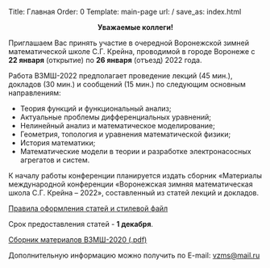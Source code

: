 Title: Главная
Order: 0
Template: main-page
url: /
save_as: index.html

**<center>Уважаемые коллеги!</center>**

Приглашаем Вас принять участие в очередной Воронежской зимней математической школе С.Г. Крейна, проводимой в городе Воронеже с **22 января** (открытие) по **26 января** (отъезд) 2022 года.

Работа ВЗМШ-2022 предполагает проведение лекций (45 мин.), докладов (30 мин.) и сообщений (15 мин.) по следующим основным направлениям:

* Теория функций и функциональный анализ;
* Актуальные проблемы дифференциальных уравнений;
* Нелинейный анализ и математическое моделирование;
* Геометрия, топология и уравнения математической физики;
* История математики;
* Математические модели в теории и разработке электронасосных агрегатов и систем.

К началу работы конференции планируется издать сборник «Материалы международной конференции «Воронежская зимняя математическая школа С.Г. Крейна – 2022», составленный из статей лекций и докладов.

[Правила оформления статей и стилевой файл](rules)

Срок предоставления статей - **1 декабря**.

[Сборник материалов ВЗМШ-2020 (.pdf)](files/vzms2020.pdf)

Дополнительную информацию можно получить по E-mail: [vzms@mail.ru](mailto:vzms@mail.ru)
